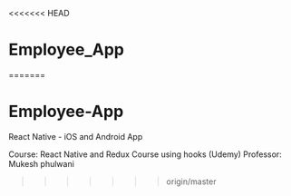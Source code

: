 <<<<<<< HEAD
# Employee_App
=======
# Employee-App
React Native - iOS and Android App

Course: React Native and Redux Course using hooks (Udemy)
Professor: Mukesh phulwani




>>>>>>> origin/master
